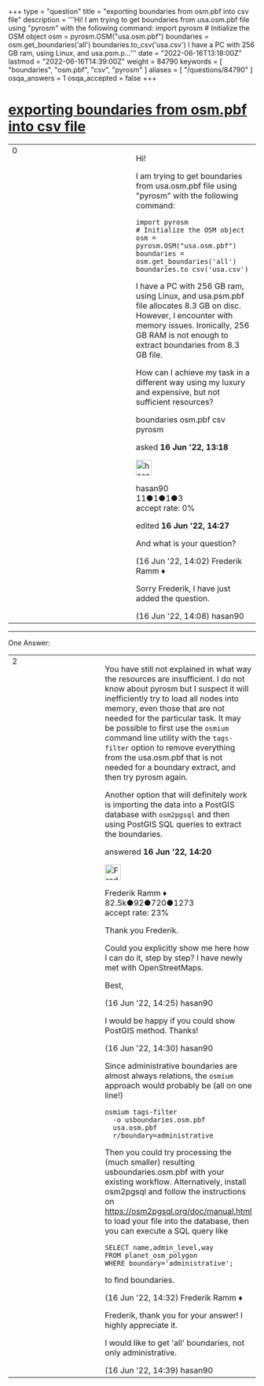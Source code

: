 +++
type = "question"
title = "exporting boundaries from osm.pbf into csv file"
description = '''Hi! I am trying to get boundaries from usa.osm.pbf file using &quot;pyrosm&quot; with the following command: import pyrosm # Initialize the OSM object  osm = pyrosm.OSM(&quot;usa.osm.pbf&quot;)  boundaries = osm.get_boundaries(&#x27;all&#x27;)  boundaries.to_csv(&#x27;usa.csv&#x27;)  I have a PC with 256 GB ram, using Linux, and usa.psm.p...'''
date = "2022-06-16T13:18:00Z"
lastmod = "2022-06-16T14:39:00Z"
weight = 84790
keywords = [ "boundaries", "osm.pbf", "csv", "pyrosm" ]
aliases = [ "/questions/84790" ]
osqa_answers = 1
osqa_accepted = false
+++

<div class="headNormal">

# [exporting boundaries from osm.pbf into csv file](/questions/84790/exporting-boundaries-from-osmpbf-into-csv-file)

</div>

<div id="main-body">

<div id="askform">

<table id="question-table" style="width:100%;">
<colgroup>
<col style="width: 50%" />
<col style="width: 50%" />
</colgroup>
<tbody>
<tr>
<td style="width: 30px; vertical-align: top"><div class="vote-buttons">
<span id="post-84790-upvote" class="ajax-command post-vote up" rel="nofollow" title="I like this post (click again to cancel)"> </span>
<div id="post-84790-score" class="post-score" title="current number of votes">
0
</div>
<span id="post-84790-downvote" class="ajax-command post-vote down" rel="nofollow" title="I dont like this post (click again to cancel)"> </span> <span id="favorite-mark" class="ajax-command favorite-mark" rel="nofollow" title="mark/unmark this question as favorite (click again to cancel)"> </span>
<div id="favorite-count" class="favorite-count">
&#10;</div>
</div></td>
<td><div id="item-right">
<div class="question-body">
<p>Hi!</p>
<p>I am trying to get boundaries from usa.osm.pbf file using "pyrosm" with the following command:</p>
<pre><code>import pyrosm
# Initialize the OSM object 
osm = pyrosm.OSM(&quot;usa.osm.pbf&quot;) 
boundaries = osm.get_boundaries(&#39;all&#39;) 
boundaries.to_csv(&#39;usa.csv&#39;)</code></pre>
<p>I have a PC with 256 GB ram, using Linux, and usa.psm.pbf file allocates 8.3 GB on disc. However, I encounter with memory issues. Ironically, 256 GB RAM is not enough to extract boundaries from 8.3 GB file.</p>
<p>How can I achieve my task in a different way using my luxury and expensive, but not sufficient resources?</p>
</div>
<div id="question-tags" class="tags-container tags">
<span class="post-tag tag-link-boundaries" rel="tag" title="see questions tagged &#39;boundaries&#39;">boundaries</span> <span class="post-tag tag-link-osm.pbf" rel="tag" title="see questions tagged &#39;osm.pbf&#39;">osm.pbf</span> <span class="post-tag tag-link-csv" rel="tag" title="see questions tagged &#39;csv&#39;">csv</span> <span class="post-tag tag-link-pyrosm" rel="tag" title="see questions tagged &#39;pyrosm&#39;">pyrosm</span>
</div>
<div id="question-controls" class="post-controls">
&#10;</div>
<div class="post-update-info-container">
<div class="post-update-info post-update-info-user">
<p>asked <strong>16 Jun '22, 13:18</strong></p>
<img src="https://secure.gravatar.com/avatar/746acb212d471b49fabb4c3b7f0fc943?s=32&amp;d=identicon&amp;r=g" class="gravatar" width="32" height="32" alt="hasan90&#39;s gravatar image" />
<p><span>hasan90</span><br />
<span class="score" title="11 reputation points">11</span><span title="1 badges"><span class="badge1">●</span><span class="badgecount">1</span></span><span title="1 badges"><span class="silver">●</span><span class="badgecount">1</span></span><span title="3 badges"><span class="bronze">●</span><span class="badgecount">3</span></span><br />
<span class="accept_rate" title="Rate of the user&#39;s accepted answers">accept rate:</span> <span title="hasan90 has no accepted answers">0%</span></p>
</div>
<div class="post-update-info post-update-info-edited">
<p><span> edited <strong>16 Jun '22, 14:27</strong> </span></p>
</div>
</div>
<div id="comments-container-84790" class="comments-container">
<span id="84791"></span>
<div id="comment-84791" class="comment">
<div id="post-84791-score" class="comment-score">
&#10;</div>
<div class="comment-text">
<p>And what is your question?</p>
</div>
<div id="comment-84791-info" class="comment-info">
<span class="comment-age">(16 Jun '22, 14:02)</span> <span class="comment-user userinfo">Frederik Ramm ♦</span>
</div>
</div>
<span id="84793"></span>
<div id="comment-84793" class="comment">
<div id="post-84793-score" class="comment-score">
&#10;</div>
<div class="comment-text">
<p>Sorry Frederik, I have just added the question.</p>
</div>
<div id="comment-84793-info" class="comment-info">
<span class="comment-age">(16 Jun '22, 14:08)</span> <span class="comment-user userinfo">hasan90</span>
</div>
</div>
</div>
<div id="comment-tools-84790" class="comment-tools">
&#10;</div>
<div class="clear">
&#10;</div>
<div id="comment-84790-form-container" class="comment-form-container">
&#10;</div>
<div class="clear">
&#10;</div>
</div></td>
</tr>
</tbody>
</table>

------------------------------------------------------------------------

<div class="tabBar">

<span id="sort-top"></span>

<div class="headQuestions">

One Answer:

</div>

</div>

<span id="84794"></span>

<div id="answer-container-84794" class="answer">

<table style="width:100%;">
<colgroup>
<col style="width: 50%" />
<col style="width: 50%" />
</colgroup>
<tbody>
<tr>
<td style="width: 30px; vertical-align: top"><div class="vote-buttons">
<span id="post-84794-upvote" class="ajax-command post-vote up" rel="nofollow" title="I like this post (click again to cancel)"> </span>
<div id="post-84794-score" class="post-score" title="current number of votes">
2
</div>
<span id="post-84794-downvote" class="ajax-command post-vote down" rel="nofollow" title="I dont like this post (click again to cancel)"> </span>
</div></td>
<td><div class="item-right">
<div class="answer-body">
<p>You have still not explained in what way the resources are insufficient. I do not know about pyrosm but I suspect it will inefficiently try to load all nodes into memory, even those that are not needed for the particular task. It may be possible to first use the <code>osmium</code> command line utility with the <code>tags-filter</code> option to remove everything from the usa.osm.pbf that is not needed for a boundary extract, and then try pyrosm again.</p>
<p>Another option that will definitely work is importing the data into a PostGIS database with <code>osm2pgsql</code> and then using PostGIS SQL queries to extract the boundaries.</p>
</div>
<div class="answer-controls post-controls">
&#10;</div>
<div class="post-update-info-container">
<div class="post-update-info post-update-info-user">
<p>answered <strong>16 Jun '22, 14:20</strong></p>
<img src="https://secure.gravatar.com/avatar/a2b38d937e70ab39d895d17da0dd1ba4?s=32&amp;d=identicon&amp;r=g" class="gravatar" width="32" height="32" alt="Frederik%20Ramm&#39;s gravatar image" />
<p><span>Frederik Ramm ♦</span><br />
<span class="score" title="82494 reputation points"><span>82.5k</span></span><span title="92 badges"><span class="badge1">●</span><span class="badgecount">92</span></span><span title="720 badges"><span class="silver">●</span><span class="badgecount">720</span></span><span title="1273 badges"><span class="bronze">●</span><span class="badgecount">1273</span></span><br />
<span class="accept_rate" title="Rate of the user&#39;s accepted answers">accept rate:</span> <span title="Frederik Ramm has 417 accepted answers">23%</span></p>
</div>
</div>
<div id="comments-container-84794" class="comments-container">
<span id="84796"></span>
<div id="comment-84796" class="comment">
<div id="post-84796-score" class="comment-score">
&#10;</div>
<div class="comment-text">
<p>Thank you Frederik.</p>
<p>Could you explicitly show me here how I can do it, step by step? I have newly met with OpenStreetMaps.</p>
<p>Best,</p>
</div>
<div id="comment-84796-info" class="comment-info">
<span class="comment-age">(16 Jun '22, 14:25)</span> <span class="comment-user userinfo">hasan90</span>
</div>
</div>
<span id="84797"></span>
<div id="comment-84797" class="comment">
<div id="post-84797-score" class="comment-score">
&#10;</div>
<div class="comment-text">
<p>I would be happy if you could show PostGIS method. Thanks!</p>
</div>
<div id="comment-84797-info" class="comment-info">
<span class="comment-age">(16 Jun '22, 14:30)</span> <span class="comment-user userinfo">hasan90</span>
</div>
</div>
<span id="84798"></span>
<div id="comment-84798" class="comment">
<div id="post-84798-score" class="comment-score">
&#10;</div>
<div class="comment-text">
<p>Since administrative boundaries are almost always relations, the <code>osmium</code> approach would probably be (all on one line!)</p>
<pre><code>osmium tags-filter 
  -o usboundaries.osm.pbf
  usa.osm.pbf
  r/boundary=administrative</code></pre>
<p>Then you could try processing the (much smaller) resulting usboundaries.osm.pbf with your existing workflow. Alternatively, install osm2pgsql and follow the instructions on <a href="https://osm2pgsql.org/doc/manual.html">https://osm2pgsql.org/doc/manual.html</a> to load your file into the database, then you can execute a SQL query like</p>
<pre><code>SELECT name,admin_level,way
FROM planet_osm_polygon
WHERE boundary=&#39;administrative&#39;;</code></pre>
<p>to find boundaries.</p>
</div>
<div id="comment-84798-info" class="comment-info">
<span class="comment-age">(16 Jun '22, 14:32)</span> <span class="comment-user userinfo">Frederik Ramm ♦</span>
</div>
</div>
<span id="84799"></span>
<div id="comment-84799" class="comment">
<div id="post-84799-score" class="comment-score">
&#10;</div>
<div class="comment-text">
<p>Frederik, thank you for your answer! I highly appreciate it.</p>
<p>I would like to get 'all' boundaries, not only administrative.</p>
</div>
<div id="comment-84799-info" class="comment-info">
<span class="comment-age">(16 Jun '22, 14:39)</span> <span class="comment-user userinfo">hasan90</span>
</div>
</div>
</div>
<div id="comment-tools-84794" class="comment-tools">
&#10;</div>
<div class="clear">
&#10;</div>
<div id="comment-84794-form-container" class="comment-form-container">
&#10;</div>
<div class="clear">
&#10;</div>
</div></td>
</tr>
</tbody>
</table>

</div>

<div class="paginator-container-left">

</div>

</div>

</div>

